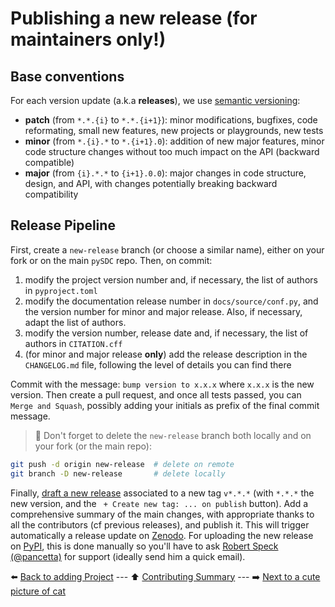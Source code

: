 # Publishing a new release (for maintainers only!)

## Base conventions

For each version update (a.k.a **releases**), we use [semantic versioning](https://semver.org/):

- **patch** (from `*.*.{i}` to `*.*.{i+1}`): minor modifications, bugfixes, code reformating, small new features, new projects or playgrounds, new tests
- **minor** (from `*.{i}.*` to `*.{i+1}.0`): addition of new major features, minor code structure changes without too much impact on the API (backward compatible)
- **major** (from `{i}.*.*` to `{i+1}.0.0`): major changes in code structure, design, and API, with changes potentially breaking backward compatibility 

## Release Pipeline

First, create a `new-release` branch (or choose a similar name), either on your fork or on the main `pySDC` repo. Then, on commit:

1. modify the project version number and, if necessary, the list of authors in `pyproject.toml`
2. modify the documentation release number in `docs/source/conf.py`, and the version number for minor and major release. Also, if necessary, adapt the list of authors.
3. modify the version number, release date and, if necessary, the list of authors  in `CITATION.cff`
4. (for minor and major release **only**) add the release description in the `CHANGELOG.md` file, following the level of details you can find there

Commit with the message: `bump version to x.x.x` where `x.x.x` is the new version. 
Then create a pull request, and once all tests passed, you can `Merge and Squash`,
possibly adding your initials as prefix of the final commit message.

> 🔔 Don't forget to delete the `new-release` branch both locally and on your fork (or the main repo):

```bash
git push -d origin new-release  # delete on remote
git branch -D new-release       # delete locally
```

Finally, [draft a new release](https://github.com/Parallel-in-Time/pySDC/releases/new) associated to a new tag 
`v*.*.*` (with `*.*.*` the new version, and the ` + Create new tag: ... on publish` button).
Add a comprehensive summary of the main changes, with appropriate thanks to all the contributors (cf previous releases), and publish it. This will trigger automatically a release update on [Zenodo](https://zenodo.org/doi/10.5281/zenodo.594191).
For uploading the new release on [PyPI](https://pypi.org/project/pySDC/), this is done manually so you'll have to ask [Robert Speck (@pancetta)](https://github.com/pancetta) for support (ideally send him a quick email).

:arrow_left: [Back to adding Project](./06_new_project.md) ---
:arrow_up: [Contributing Summary](./../../CONTRIBUTING.md) ---
:arrow_right: [Next to a cute picture of cat](https://www.vecteezy.com/photo/2098203-silver-tabby-cat-sitting-on-green-background)

